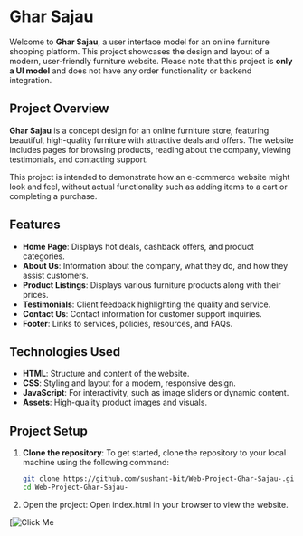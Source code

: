# Ghar Sajau

Welcome to **Ghar Sajau**, a user interface model for an online furniture shopping platform. This project showcases the design and layout of a modern, user-friendly furniture website. Please note that this project is **only a UI model** and does not have any order functionality or backend integration.

## Project Overview

**Ghar Sajau** is a concept design for an online furniture store, featuring beautiful, high-quality furniture with attractive deals and offers. The website includes pages for browsing products, reading about the company, viewing testimonials, and contacting support.

This project is intended to demonstrate how an e-commerce website might look and feel, without actual functionality such as adding items to a cart or completing a purchase.

## Features

- **Home Page**: Displays hot deals, cashback offers, and product categories.
- **About Us**: Information about the company, what they do, and how they assist customers.
- **Product Listings**: Displays various furniture products along with their prices.
- **Testimonials**: Client feedback highlighting the quality and service.
- **Contact Us**: Contact information for customer support inquiries.
- **Footer**: Links to services, policies, resources, and FAQs.

## Technologies Used

- **HTML**: Structure and content of the website.
- **CSS**: Styling and layout for a modern, responsive design.
- **JavaScript**: For interactivity, such as image sliders or dynamic content.
- **Assets**: High-quality product images and visuals.

## Project Setup

1. **Clone the repository**:
   To get started, clone the repository to your local machine using the following command:
   ```bash
   git clone https://github.com/sushant-bit/Web-Project-Ghar-Sajau-.git
   cd Web-Project-Ghar-Sajau-
   
2.  Open the project: Open index.html in your browser to view the website.



[![Click Me](https://sushant-bit.github.io/Web-Project-Ghar-Sajau-/)

